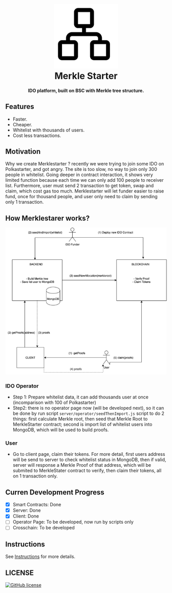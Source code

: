 <h1 align="center">
  <br>
      <img src="IDOtree.png" alt="logo" title="IDOstarter"  height="200" />
  <br>
  Merkle Starter
  <br>
</h1>

<h4 align="center">IDO platform, built on BSC with Merkle tree structure.</h4>

## Features

- Faster.
- Cheaper.
- Whitelist with thousands of users.
- Cost less transactions.

## Motivation
Why we create Merklestarter ? recently we were trying to join some IDO on Polkastarter, and got angry. The site is too slow, no way to join only 300 people in whitelist. Going deeper in contract interaction, it shows very limited function because each time we can only add 100 people to receiver list. Furthermore, user must send 2 transaction to get token, swap and claim, which cost gas too much.
Merklestarter will let funder easier to raise fund, once for thousand people, and user only need to claim by sending only 1 transaction.


## How Merklestarer works?

![](IDOstarter.png)

### IDO Operator
- Step 1: Prepare whitelist data, it can add thousands user at once (incomparison with 100 of Polkastarter)
- Step2: there is no operator page now (will be developed next), so it can be done by run script `server/operator/seedThenImport.js` script to do 2 things: first calculate Merkle root, then seed that Merkle Root to MerkleStarter contract; second is import list of whitelist users into MongoDB, which will be used to build proofs.

### User
- Go to client page, claim their tokens. For more detail, first users address will be send to server to check whitelist status in MongoDB, then if valid, server will response a Merkle Proof of that address, which will be submited to MerkleStater contract to verify, then claim their tokens, all on 1 transaction only.

## Curren Development Progress

- [x] Smart Contracts: Done
- [x] Server: Done
- [x] Client: Done
- [ ] Operator Page: To be developed, now run by scripts only
- [ ] Crosschain: To be developed

## Instructions

See [Instructions](Instructions.md) for more details.

## LICENSE

[![GitHub license](https://img.shields.io/badge/license-MIT-blue.svg?style=for-the-badge)](./LICENSE)


